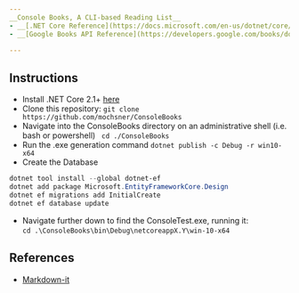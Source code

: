 ```yaml
---
__Console Books, A CLI-based Reading List__
- __[.NET Core Reference](https://docs.microsoft.com/en-us/dotnet/core/)__ - cross-platform and efficient runtime environment
- __[Google Books API Reference](https://developers.google.com/books/docs/v1/reference)__ - extensive online selection of books

---
```

## Instructions
* Install .NET Core 2.1+ [here](https://dotnet.microsoft.com/download)
* Clone this repository: `git clone https://github.com/mochsner/ConsoleBooks`
* Navigate into the ConsoleBooks directory on an administrative shell (i.e. bash or powershell) ` cd ./ConsoleBooks`
* Run the .exe generation command `dotnet publish -c Debug -r win10-x64`
* Create the Database
```powershell
dotnet tool install --global dotnet-ef
dotnet add package Microsoft.EntityFrameworkCore.Design
dotnet ef migrations add InitialCreate
dotnet ef database update
```
* Navigate further down to find the ConsoleTest.exe, running it:\
```cd .\ConsoleBooks\bin\Debug\netcoreappX.Y\win-10-x64```

## References
* [Markdown-it](https://markdown-it.github.io/)
